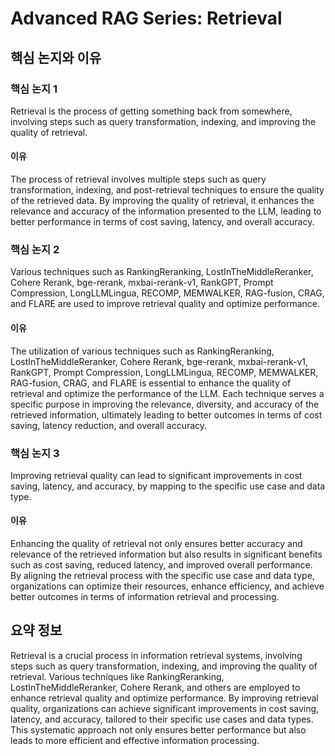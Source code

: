 # Advanced RAG Series: Retrieval

## 핵심 논지와 이유

### 핵심 논지 1
Retrieval is the process of getting something back from somewhere, involving steps such as query transformation, indexing, and improving the quality of retrieval.

#### 이유
The process of retrieval involves multiple steps such as query transformation, indexing, and post-retrieval techniques to ensure the quality of the retrieved data. By improving the quality of retrieval, it enhances the relevance and accuracy of the information presented to the LLM, leading to better performance in terms of cost saving, latency, and overall accuracy.

### 핵심 논지 2
Various techniques such as RankingReranking, LostInTheMiddleReranker, Cohere Rerank, bge-rerank, mxbai-rerank-v1, RankGPT, Prompt Compression, LongLLMLingua, RECOMP, MEMWALKER, RAG-fusion, CRAG, and FLARE are used to improve retrieval quality and optimize performance.

#### 이유
The utilization of various techniques such as RankingReranking, LostInTheMiddleReranker, Cohere Rerank, bge-rerank, mxbai-rerank-v1, RankGPT, Prompt Compression, LongLLMLingua, RECOMP, MEMWALKER, RAG-fusion, CRAG, and FLARE is essential to enhance the quality of retrieval and optimize the performance of the LLM. Each technique serves a specific purpose in improving the relevance, diversity, and accuracy of the retrieved information, ultimately leading to better outcomes in terms of cost saving, latency reduction, and overall accuracy.

### 핵심 논지 3
Improving retrieval quality can lead to significant improvements in cost saving, latency, and accuracy, by mapping to the specific use case and data type.

#### 이유
Enhancing the quality of retrieval not only ensures better accuracy and relevance of the retrieved information but also results in significant benefits such as cost saving, reduced latency, and improved overall performance. By aligning the retrieval process with the specific use case and data type, organizations can optimize their resources, enhance efficiency, and achieve better outcomes in terms of information retrieval and processing.

## 요약 정보

Retrieval is a crucial process in information retrieval systems, involving steps such as query transformation, indexing, and improving the quality of retrieval. Various techniques like RankingReranking, LostInTheMiddleReranker, Cohere Rerank, and others are employed to enhance retrieval quality and optimize performance. By improving retrieval quality, organizations can achieve significant improvements in cost saving, latency, and accuracy, tailored to their specific use cases and data types. This systematic approach not only ensures better performance but also leads to more efficient and effective information processing.